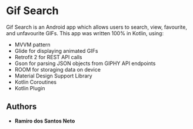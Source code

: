 # Gif Search

Gif Search is an Android app which allows users to search, view, favourite, and unfavourite GIFs.
This app was written 100% in Kotlin, using:

- MVVM pattern
- Glide for displaying animated GIFs
- Retrofit 2 for REST API calls
- Gson for parsing JSON objects from GIPHY API endpoints
- ROOM for storaging data on device
- Material Design Support Library
- Kotlin Coroutines
- Kotlin Plugin

## Authors

* **Ramiro dos Santos Neto**